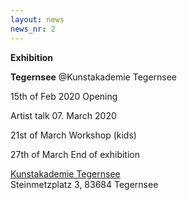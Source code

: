 ```yaml
---
layout: news
news_nr: 2
---
```

**Exhibition**

**Tegernsee** @Kunstakademie Tegernsee  

15th of Feb 2020 Opening  

Artist talk 07. March 2020  

21st of March Workshop (kids)  

27th of March End of exhibition

[Kunstakademie Tegernsee](https://www.kunstakademie-tegernsee.com/)  
Steinmetzplatz 3, 83684 Tegernsee
